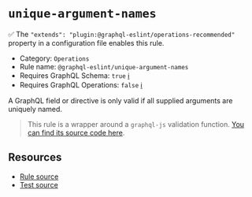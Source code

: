 # `unique-argument-names`

✅ The `"extends": "plugin:@graphql-eslint/operations-recommended"` property in a configuration file enables this rule.

- Category: `Operations`
- Rule name: `@graphql-eslint/unique-argument-names`
- Requires GraphQL Schema: `true` [ℹ️](../../README.md#extended-linting-rules-with-graphql-schema)
- Requires GraphQL Operations: `false` [ℹ️](../../README.md#extended-linting-rules-with-siblings-operations)

A GraphQL field or directive is only valid if all supplied arguments are uniquely named.

> This rule is a wrapper around a `graphql-js` validation function. [You can find its source code here](https://github.com/graphql/graphql-js/blob/main/src/validation/rules/UniqueArgumentNamesRule.ts).

## Resources

- [Rule source](https://github.com/graphql/graphql-js/blob/main/src/validation/rules/UniqueArgumentNamesRule.ts)
- [Test source](https://github.com/graphql/graphql-js/tree/main/src/validation/__tests__/UniqueArgumentNamesRule-test.ts)
